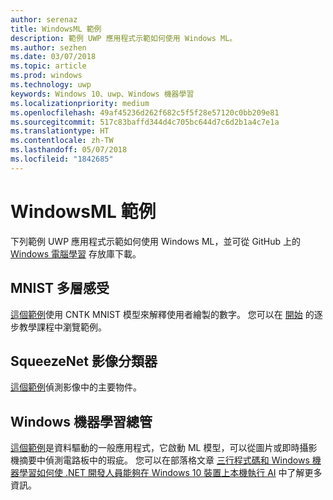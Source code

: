 ```yaml
---
author: serenaz
title: WindowsML 範例
description: 範例 UWP 應用程式示範如何使用 Windows ML。
ms.author: sezhen
ms.date: 03/07/2018
ms.topic: article
ms.prod: windows
ms.technology: uwp
keywords: Windows 10、uwp、Windows 機器學習
ms.localizationpriority: medium
ms.openlocfilehash: 49af45236d262f682c5f5f28e57120c0bb209e81
ms.sourcegitcommit: 517c83baffd344d4c705bc644d7c6d2b1a4c7e1a
ms.translationtype: HT
ms.contentlocale: zh-TW
ms.lasthandoff: 05/07/2018
ms.locfileid: "1842685"
---
```

# <a name="windows-ml-samples"></a>WindowsML 範例

下列範例 UWP 應用程式示範如何使用 Windows ML，並可從 GitHub 上的 [Windows 電腦學習](https://github.com/Microsoft/Windows-Machine-Learning) 存放庫下載。

## <a name="mnist-multilayer-perceptron"></a>MNIST 多層感受

[這個範例](https://github.com/Microsoft/Windows-Machine-Learning/tree/master/Samples/UWP/MNIST)使用 CNTK MNIST 模型來解釋使用者繪製的數字。 您可以在 [開始](get-started.md) 的逐步教學課程中瀏覽範例。

## <a name="squeezenet-image-classifier"></a>SqueezeNet 影像分類器

[這個範例](https://github.com/Microsoft/Windows-Machine-Learning/tree/master/Samples/UWP/SqueezeNetObjectDetection)偵測影像中的主要物件。

## <a name="windows-machine-learning-explorer"></a>Windows 機器學習總管

[這個範例](https://github.com/Microsoft/Windows-Machine-Learning/tree/master/Samples/UWP/WinMLExplorer)是資料驅動的一般應用程式，它啟動 ML 模型，可以從圖片或即時攝影機摘要中偵測電路板中的瑕疵。 您可以在部落格文章 [三行程式碼和 Windows 機器學習如何使 .NET 開發人員能夠在 Windows 10 裝置上本機執行 AI](https://aka.ms/winmlfordevsblog) 中了解更多資訊。